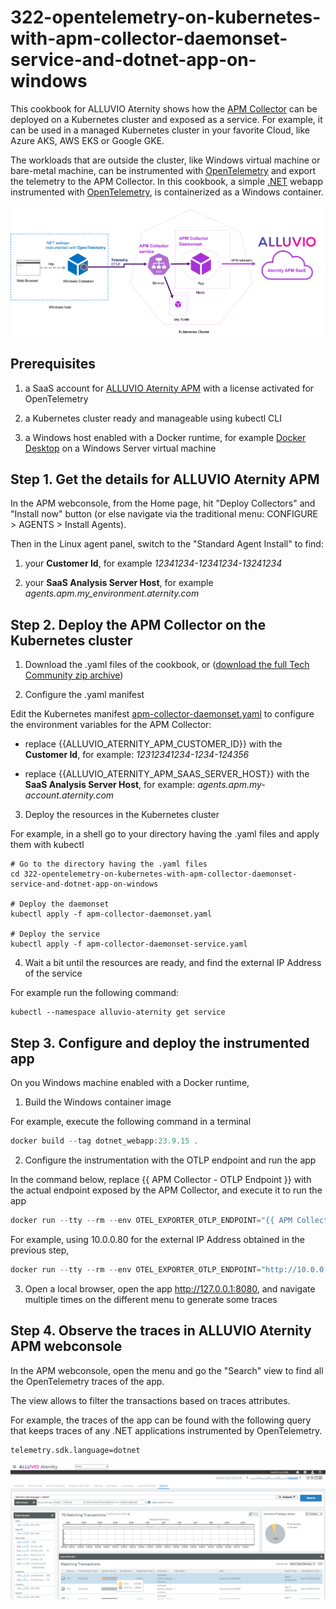 # 322-opentelemetry-on-kubernetes-with-apm-collector-daemonset-service-and-dotnet-app-on-windows

This cookbook for ALLUVIO Aternity shows how the [APM Collector](https://hub.docker.com/r/aternity/apm-collector) can be deployed on a Kubernetes cluster and exposed as a service.
For example, it can be used in a managed Kubernetes cluster in your favorite Cloud, like Azure AKS, AWS EKS or Google GKE.

The workloads that are outside the cluster, like Windows virtual machine or bare-metal machine, can be instrumented with [OpenTelemetry](https://opentelemetry.io) and export the telemetry to the APM Collector.
In this cookbook, a simple [.NET](https://dotnet.microsoft.com) webapp instrumented with [OpenTelemetry](https://opentelemetry.io), is containerized as a Windows container.

![Cookbook 322](images/cookbook-322.png)

## Prerequisites

1. a SaaS account for [ALLUVIO Aternity APM](https://www.riverbed.com/products/application-performance-monitoring) with a license activated for OpenTelemetry

2. a Kubernetes cluster ready and manageable using kubectl CLI

3. a Windows host enabled with a Docker runtime, for example [Docker Desktop](https://www.docker.com/products/docker-desktop/) on a Windows Server virtual machine

## Step 1. Get the details for ALLUVIO Aternity APM

In the APM webconsole, from the Home page, hit "Deploy Collectors" and "Install now" button (or else navigate via the traditional menu: CONFIGURE > AGENTS > Install Agents).

Then in the Linux agent panel, switch to the "Standard Agent Install" to find:

1. your **Customer Id**, for example *12341234-12341234-13241234*

2. your **SaaS Analysis Server Host**, for example *agents.apm.my_environment.aternity.com*

## Step 2. Deploy the APM Collector on the Kubernetes cluster

1. Download the .yaml files of the cookbook, or ([download the full Tech Community zip archive](https://github.com/Aternity/Tech-Community/archive/refs/heads/main.zip))

2. Configure the .yaml manifest

Edit the Kubernetes manifest [apm-collector-daemonset.yaml](apm-collector-daemonset.yaml) to configure the environment variables for the APM Collector:

- replace {{ALLUVIO_ATERNITY_APM_CUSTOMER_ID}} with the **Customer Id**, for example: *12312341234-1234-124356*

- replace {{ALLUVIO_ATERNITY_APM_SAAS_SERVER_HOST}} with the **SaaS Analysis Server Host**, for example: *agents.apm.my-account.aternity.com*

3. Deploy the resources in the Kubernetes cluster

For example, in a shell go to your directory having the .yaml files and apply them with kubectl

```shell
# Go to the directory having the .yaml files
cd 322-opentelemetry-on-kubernetes-with-apm-collector-daemonset-service-and-dotnet-app-on-windows

# Deploy the daemonset
kubectl apply -f apm-collector-daemonset.yaml

# Deploy the service
kubectl apply -f apm-collector-daemonset-service.yaml
```

4. Wait a bit until the resources are ready, and find the external IP Address of the service

For example run the following command:

```shell
kubectl --namespace alluvio-aternity get service
```

## Step 3. Configure and deploy the instrumented app

On you Windows machine enabled with a Docker runtime,

1. Build the Windows container image

For example, execute the following command in a terminal

```PowerShell
docker build --tag dotnet_webapp:23.9.15 .
```

2. Configure the instrumentation with the OTLP endpoint and run the app

In the command below, replace {{ APM Collector - OTLP Endpoint }} with the actual endpoint exposed by the APM Collector, and execute it to run the app

```PowerShell
docker run --tty --rm --env OTEL_EXPORTER_OTLP_ENDPOINT="{{ APM Collector - OTLP Endpoint }} " --publish 8080:80 dotnet_webapp:23.9.15
```

For example, using 10.0.0.80 for the external IP Address obtained in the previous step,

```PowerShell
docker run --tty --rm --env OTEL_EXPORTER_OTLP_ENDPOINT="http://10.0.0.80:4317" --publish 8080:80 dotnet_webapp:23.9.15
```

3. Open a local browser, open the app http://127.0.0.1:8080, and navigate multiple times on the different menu to generate some traces


## Step 4. Observe the traces in ALLUVIO Aternity APM webconsole 

In the APM webconsole, open the menu and go the "Search" view to find all the OpenTelemetry traces of the app. 

The view allows to filter the transactions based on traces attributes.

For example, the traces of the app can be found with the following query that keeps traces of any .NET applications instrumented by OpenTelemetry.

```query
telemetry.sdk.language=dotnet
```

![Cookbook-322 OpenTelemetry Transactions](images/cookbook-322-transactions.png)
